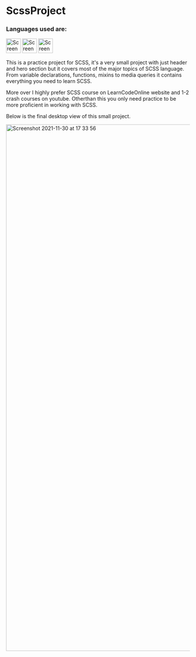 # ScssProject

### Languages used are: <br>
<img width="40" alt="Screenshot 2021-11-30 at 17 33 56" src="https://user-images.githubusercontent.com/46961186/144096109-142bc06a-d8fd-4100-866b-3c1d6936970d.png"> <img width="40" alt="Screenshot 2021-11-30 at 17 33 56" src="https://user-images.githubusercontent.com/46961186/144101195-a714d556-3578-4170-a5df-e366ba3fe040.png"> <img width="40" alt="Screenshot 2021-11-30 at 17 33 56" src="https://user-images.githubusercontent.com/46961186/144095503-95f57a68-7687-4d76-ab28-f098774a3486.png">


This is a practice project for SCSS, it's a very small project with just header and hero section but it covers most of the major topics of SCSS language. From variable declarations, functions, mixins to media queries it contains everything you need to learn SCSS.

More over I highly prefer SCSS course on LearnCodeOnline website and 1-2 crash courses on youtube. Otherthan this you only need practice to be more proficient in working with SCSS.

Below is the final desktop view of this small project.
<br>

<img width="1440" alt="Screenshot 2021-11-30 at 17 33 56" src="https://user-images.githubusercontent.com/46961186/144092759-0a6ce718-5a50-4267-b6f3-144ac5b331b8.png">
